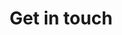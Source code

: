 ---
title: "Get in touch"
defaults:
  # _pages
  - scope:
      path: ""
      type: pages
    values:
      layout: single
      author_profile: true
	  
permalink: /contact/
---